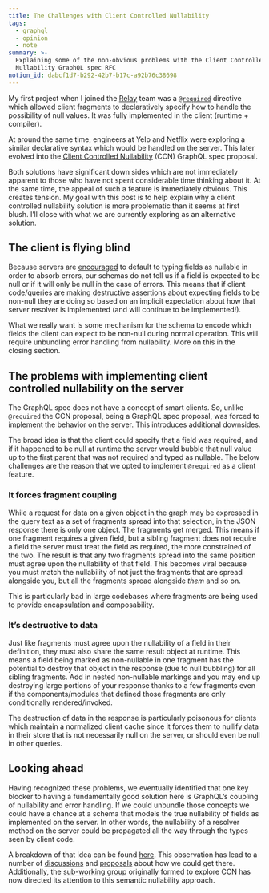 ```yaml
---
title: The Challenges with Client Controlled Nullability
tags:
  - graphql
  - opinion
  - note
summary: >-
  Explaining some of the non-obvious problems with the Client Controlled
  Nullability GraphQL spec RFC 
notion_id: dabcf1d7-b292-42b7-b17c-a92b76c38698
---
```

My first project when I joined the [Relay](https://relay.dev/) team was a [`@required`](https://relay.dev/docs/guides/required-directive/) directive which allowed client fragments to declaratively specify how to handle the possibility of null values. It was fully implemented in the client (runtime + compiler).

At around the same time, engineers at Yelp and Netflix were exploring a similar declarative syntax which would be handled on the server. This later evolved into the [Client Controlled Nullability](https://github.com/graphql/graphql-wg/blob/main/rfcs/ClientControlledNullability.md) (CCN) GraphQL spec proposal.

Both solutions have significant down sides which are not immediately apparent to those who have not spent considerable time thinking about it. At the same time, the appeal of such a feature is immediately obvious. This creates tension. My goal with this post is to help explain why a client controlled nullability solution is more problematic than it seems at first blush. I’ll close with what we are currently exploring as an alternative solution.

## The client is flying blind

Because servers are [encouraged](https://graphql.org/learn/best-practices/#nullability) to default to typing fields as nullable in order to absorb errors, our schemas do not tell us if a field is expected to be null or if it will only be null in the case of errors. This means that if client code/queries are making destructive assertions about expecting fields to be non-null they are doing so based on an implicit expectation about how that server resolver is implemented (and will continue to be implemented!).

What we really want is some mechanism for the schema to encode which fields the client can expect to be non-null during normal operation. This will require unbundling error handling from nullability. More on this in the closing section.

## The problems with implementing client controlled nullability on the server

The GraphQL spec does not have a concept of smart clients. So, unlike `@required` the CCN proposal, being a GraphQL spec proposal, was forced to implement the behavior on the server. This introduces additional downsides.

The broad idea is that the client could specify that a field was required, and if it happened to be null at runtime the server would bubble that null value up to the first parent that was not required and typed as nullable. The below challenges are the reason that we opted to implement `@required` as a client feature.

### It forces fragment coupling

While a request for data on a given object in the graph may be expressed in the query text as a set of fragments spread into that selection, in the JSON response there is only one object. The fragments get merged. This means if one fragment requires a given field, but a sibling fragment does not require a field the server must treat the field as required, the more constrained of the two. The result is that any two fragments spread into the same position must agree upon the nullability of that field. This becomes viral because you must match the nullability of not just the fragments that are spread alongside you, but all the fragments spread alongside _them_ and so on.

This is particularly bad in large codebases where fragments are being used to provide encapsulation and composability.

### It’s destructive to data

Just like fragments must agree upon the nullability of a field in their definition, they must also share the same result object at runtime. This means a field being marked as non-nullable in one fragment has the potential to destroy that object in the response (due to null bubbling) for all sibling fragments. Add in nested non-nullable markings and you may end up destroying large portions of your response thanks to a few fragments even if the components/modules that defined those fragments are only conditionally rendered/invoked.

The destruction of data in the response is particularly poisonous for clients which maintain a normalized client cache since it forces them to nullify data in their store that is not necessarily null on the server, or should even be null in other queries.

## Looking ahead

Having recognized these problems, we eventually identified that one key blocker to having a fundamentally good solution here is GraphQL’s coupling of nullability and error handling. If we could unbundle those concepts we could have a chance at a schema that models the true nullability of fields as implemented on the server. In other words, the nullability of a resolver method on the server could be propagated all the way through the types seen by client code.

A breakdown of that idea can be found [here](https://github.com/graphql/graphql-wg/discussions/1394). This observation has lead to a number of [discussions](https://github.com/graphql/graphql-wg/discussions/1410) and [proposals](https://github.com/graphql/graphql-spec/pull/1065) about how we could get there. Additionally, the [sub-working group](https://github.com/graphql/nullability-wg/tree/main) originally formed to explore CCN has now directed its attention to this semantic nullability approach.
